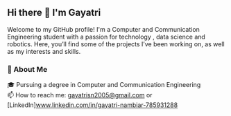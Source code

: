 ## Hi there 👋 I'm Gayatri
Welcome to my GitHub profile! I'm a Computer and Communication Engineering student with a passion for technology , data science and robotics. Here, you’ll find some of the projects I’ve been working on, as well as my interests and skills. </br>
### 🚀 About Me </br>
🎓 Pursuing a degree in Computer and Communication Engineering </br>
📫 How to reach me: gayatrisn2005@gmail.com or [LinkedIn]www.linkedin.com/in/gayatri-nambiar-785931288 </br>

